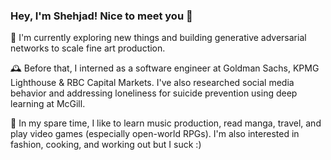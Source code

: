 ### Hey, I'm Shehjad! Nice to meet you 👋

🔭 I'm currently exploring new things and building generative adversarial networks to scale fine art production.

🕰️ Before that, I interned as a software engineer at Goldman Sachs, KPMG Lighthouse & RBC Capital Markets. I've also researched social media behavior and addressing loneliness for suicide prevention using deep learning at McGill.

🌱 In my spare time, I like to learn music production, read manga, travel, and play video games (especially open-world RPGs). I'm also interested in fashion, cooking, and working out but I suck :)
